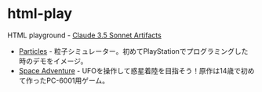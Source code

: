 # html-play
HTML playground - [Claude 3.5 Sonnet Artifacts](https://www.anthropic.com/news/claude-3-5-sonnet)

- [Particles](https://koriym.github.io/html-play/particles.html) - 粒子シミュレーター。初めてPlayStationでプログラミングした時のデモをイメージ。
- [Space Adventure](https://koriym.github.io/html-play/space-adventure.html) - UFOを操作して惑星着陸を目指そう！原作は14歳で初めて作ったPC-6001用ゲーム。
